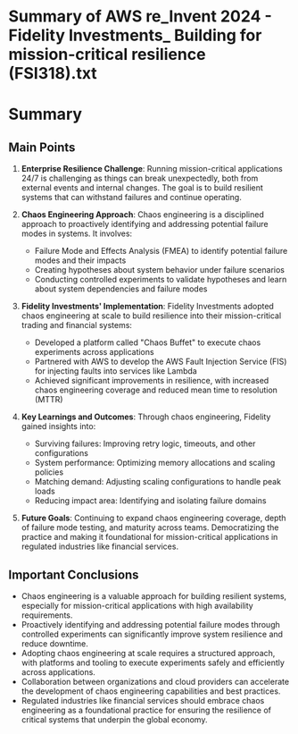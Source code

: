 # Summary of AWS re_Invent 2024 - Fidelity Investments_ Building for mission-critical resilience (FSI318).txt

# Summary

## Main Points

1. **Enterprise Resilience Challenge**: Running mission-critical applications 24/7 is challenging as things can break unexpectedly, both from external events and internal changes. The goal is to build resilient systems that can withstand failures and continue operating.

2. **Chaos Engineering Approach**: Chaos engineering is a disciplined approach to proactively identifying and addressing potential failure modes in systems. It involves:
   - Failure Mode and Effects Analysis (FMEA) to identify potential failure modes and their impacts
   - Creating hypotheses about system behavior under failure scenarios
   - Conducting controlled experiments to validate hypotheses and learn about system dependencies and failure modes

3. **Fidelity Investments' Implementation**: Fidelity Investments adopted chaos engineering at scale to build resilience into their mission-critical trading and financial systems:
   - Developed a platform called "Chaos Buffet" to execute chaos experiments across applications
   - Partnered with AWS to develop the AWS Fault Injection Service (FIS) for injecting faults into services like Lambda
   - Achieved significant improvements in resilience, with increased chaos engineering coverage and reduced mean time to resolution (MTTR)

4. **Key Learnings and Outcomes**: Through chaos engineering, Fidelity gained insights into:
   - Surviving failures: Improving retry logic, timeouts, and other configurations
   - System performance: Optimizing memory allocations and scaling policies
   - Matching demand: Adjusting scaling configurations to handle peak loads
   - Reducing impact area: Identifying and isolating failure domains

5. **Future Goals**: Continuing to expand chaos engineering coverage, depth of failure mode testing, and maturity across teams. Democratizing the practice and making it foundational for mission-critical applications in regulated industries like financial services.

## Important Conclusions

- Chaos engineering is a valuable approach for building resilient systems, especially for mission-critical applications with high availability requirements.
- Proactively identifying and addressing potential failure modes through controlled experiments can significantly improve system resilience and reduce downtime.
- Adopting chaos engineering at scale requires a structured approach, with platforms and tooling to execute experiments safely and efficiently across applications.
- Collaboration between organizations and cloud providers can accelerate the development of chaos engineering capabilities and best practices.
- Regulated industries like financial services should embrace chaos engineering as a foundational practice for ensuring the resilience of critical systems that underpin the global economy.